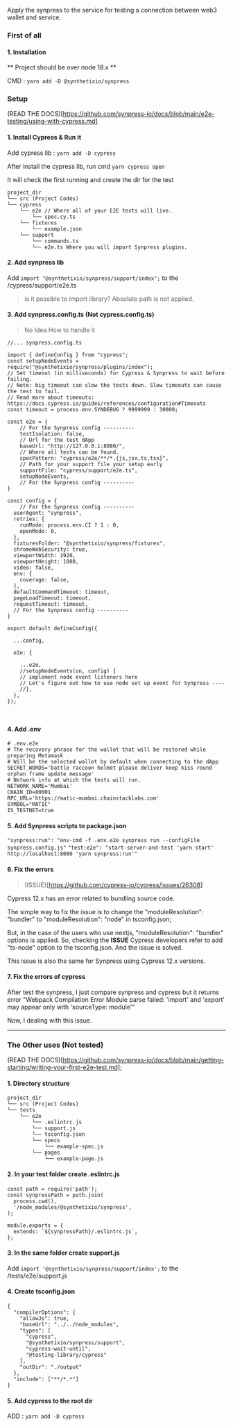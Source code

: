 Apply the synpress to the service for testing a connection between web3 wallet and service.

### First of all

#### 1. Installation

** Project should be over node 18.x **

CMD : `yarn add -D @synthetixio/synpress`

### Setup

(READ THE DOCS)[https://github.com/synpress-io/docs/blob/main/e2e-testing/using-with-cypress.md]

#### 1. Install Cypress & Run it

Add cypress lib : `yarn add -D cypress`

After install the cypress lib, run cmd `yarn cypress open`

It will check the first running and create the dir for the test

```
project_dir
└── src (Project Codes)
└── cypress
    └── e2e // Where all of your E2E tests will live.
        └── spec.cy.ts
    └── fixtures
        └── example.json
    └── support
        └── commands.ts
        └── e2e.ts Where you will import Synpress plugins.
```

#### 2. Add synpress lib

Add `import "@synthetixio/synpress/support/index";` to the /cypress/support/e2e.ts

> is it possible to import library? Absolute path is not applied.

#### 3. Add synpress.config.ts (Not cypress.config.ts)

> No Idea How to handle it

```
//... synpress.config.ts

import { defineConfig } from "cypress";
const setupNodeEvents = require("@synthetixio/synpress/plugins/index");
// Set timeout (in milliseconds) for Cypress & Synpress to wait before failing.
// Note: big timeout can slow the tests down. Slow timeouts can cause the test to fail.
// Read more about timeouts: https://docs.cypress.io/guides/references/configuration#Timeouts
const timeout = process.env.SYNDEBUG ? 9999999 : 30000;

const e2e = {
    // For the Synpress config ----------
    testIsolation: false,
    // Url for the test dApp
    baseUrl: "http://127.0.0.1:8080/",
    // Where all tests can be found.
    specPattern: "cypress/e2e/**/*.{js,jsx,ts,tsx}",
    // Path for your support file your setup early
    supportFile: "cypress/support/e2e.ts",
    setupNodeEvents,
    // For the Synpress config ----------
}

const config = {
    // For the Synpress config ----------
  userAgent: "synpress",
  retries: {
    runMode: process.env.CI ? 1 : 0,
    openMode: 0,
  },
  fixturesFolder: "@synthetixio/synpress/fixtures",
  chromeWebSecurity: true,
  viewportWidth: 1920,
  viewportHeight: 1080,
  video: false,
  env: {
    coverage: false,
  },
  defaultCommandTimeout: timeout,
  pageLoadTimeout: timeout,
  requestTimeout: timeout,
  // For the Synpress config ----------
}

export default defineConfig({

  ...config,

  e2e: {

    ...e2e,
    //setupNodeEvents(on, config) {
    // implement node event listeners here
    // Let's figure out how to use node set up event for Synpress ----
    //},
  },
});



```

#### 4. Add .env

```
# .env.e2e
# The recovery phrase for the wallet that will be restored while preparing Metamask
# Will be the selected wallet by default when connecting to the dApp
SECRET_WORDS='battle raccoon helmet please deliver keep kiss round orphan frame update message'
# Network info at which the tests will run.
NETWORK_NAME='Mumbai'
CHAIN_ID=80001
RPC_URL='https://matic-mumbai.chainstacklabs.com'
SYMBOL="MATIC"
IS_TESTNET=true

```

#### 5. Add Synpress scripts to package.json

`"synpress:run": "env-cmd -f .env.e2e synpress run --configFile synpress.config.js"`
`"test:e2e": "start-server-and-test 'yarn start' http://localhost:8080 'yarn synpress:run'"`

#### 6. Fix the errors

> (ISSUE)[https://github.com/cypress-io/cypress/issues/26308]

Cypress 12.x has an error related to bundling source code.

The simple way to fix the issue is to change the "moduleResolution": "bundler" to "moduleResolution": "node" in tsconfig.json;

But, in the case of the users who use nextjs, "moduleResolution": "bundler" options is applied. So, checking the **ISSUE** Cypress developers refer to add "ts-node" option to the tsconfig.json. And the issue is solved.

This issue is also the same for Synpress using Cypress 12.x versions.

#### 7. Fix the errors of cypress

After test the synpress, I just compare synpress and cypress but it returns error "Webpack Compilation Error
Module parse failed: 'import' and 'export' may appear only with 'sourceType: module'"

Now, I dealing with this issue.

---

### The Other uses (Not tested)

(READ THE DOCS)[https://github.com/synpress-io/docs/blob/main/getting-starting/writing-your-first-e2e-test.md];

#### 1. Directory structure

```
project_dir
└── src (Project Codes)
└── tests
    └── e2e
        └── .eslintrc.js
        └── support.js
        └── tsconfig.json
        └── specs
            └── example-spec.js
        └── pages
            └── example-page.js
```

#### 2. In your test folder create .eslintrc.js

```
const path = require('path');
const synpressPath = path.join(
  process.cwd(),
  '/node_modules/@synthetixio/synpress',
);

module.exports = {
  extends: `${synpressPath}/.eslintrc.js`,
};
```

#### 3. In the same folder create support.js

Add `import '@synthetixio/synpress/support/index';` to the /tests/e2e/support.js

#### 4. Create tsconfig.json

```
{
  "compilerOptions": {
    "allowJs": true,
    "baseUrl": "../../node_modules",
    "types": [
      "cypress",
      "@synthetixio/synpress/support",
      "cypress-wait-until",
      "@testing-library/cypress"
    ],
    "outDir": "./output"
  },
  "include": ["**/*.*"]
}
```

#### 5. Add cypress to the root dir

ADD : `yarn add -D cypress`
